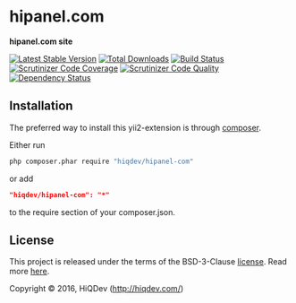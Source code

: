 hipanel.com
===========

**hipanel.com site**

[![Latest Stable Version](https://poser.pugx.org/hiqdev/hipanel-com/v/stable)](https://packagist.org/packages/hiqdev/hipanel-com)
[![Total Downloads](https://poser.pugx.org/hiqdev/hipanel-com/downloads)](https://packagist.org/packages/hiqdev/hipanel-com)
[![Build Status](https://img.shields.io/travis/hiqdev/hipanel-com.svg)](https://travis-ci.org/hiqdev/hipanel-com)
[![Scrutinizer Code Coverage](https://img.shields.io/scrutinizer/coverage/g/hiqdev/hipanel-com.svg)](https://scrutinizer-ci.com/g/hiqdev/hipanel-com/)
[![Scrutinizer Code Quality](https://img.shields.io/scrutinizer/g/hiqdev/hipanel-com.svg)](https://scrutinizer-ci.com/g/hiqdev/hipanel-com/)
[![Dependency Status](https://www.versioneye.com/php/hiqdev:hipanel-com/dev-master/badge.svg)](https://www.versioneye.com/php/hiqdev:hipanel-com/dev-master)

## Installation

The preferred way to install this yii2-extension is through [composer](http://getcomposer.org/download/).

Either run

```sh
php composer.phar require "hiqdev/hipanel-com"
```

or add

```json
"hiqdev/hipanel-com": "*"
```

to the require section of your composer.json.

## License

This project is released under the terms of the BSD-3-Clause [license](LICENSE).
Read more [here](http://choosealicense.com/licenses/bsd-3-clause).

Copyright © 2016, HiQDev (http://hiqdev.com/)
